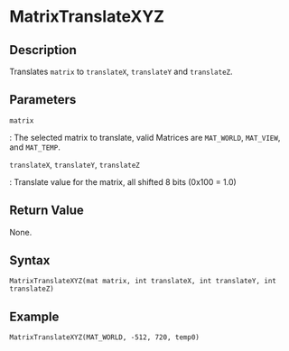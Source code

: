 # MatrixTranslateXYZ

## Description
Translates `matrix` to `translateX`, `translateY` and `translateZ`.

## Parameters
`matrix`

:   The selected matrix to translate, valid Matrices are `MAT_WORLD`, `MAT_VIEW`, and `MAT_TEMP`.

`translateX`, `translateY`, `translateZ`

:   Translate value for the matrix, all shifted 8 bits (0x100 = 1.0)

## Return Value
None.

## Syntax
```
MatrixTranslateXYZ(mat matrix, int translateX, int translateY, int translateZ)
```

## Example
```
MatrixTranslateXYZ(MAT_WORLD, -512, 720, temp0)
```